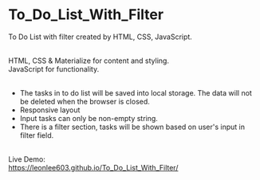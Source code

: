 # To_Do_List_With_Filter
To Do List with filter created by HTML, CSS, JavaScript.<br><br>

HTML, CSS & Materialize for content and styling.<br>
JavaScript for functionality.<br><br>
- The tasks in to do list will be saved into local storage. The data will not be deleted when the browser is closed.<br>
- Responsive layout<br>
- Input tasks can only be non-empty string.<br>
- There is a filter section, tasks will be shown based on user's input in filter field.<br><br>

Live Demo:<br>
https://leonlee603.github.io/To_Do_List_With_Filter/
